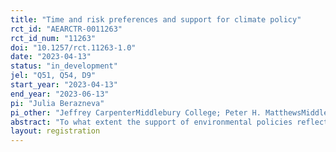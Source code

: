 ```yaml
---
title: "Time and risk preferences and support for climate policy"
rct_id: "AEARCTR-0011263"
rct_id_num: "11263"
doi: "10.1257/rct.11263-1.0"
date: "2023-04-13"
status: "in_development"
jel: "Q51, Q54, D9"
start_year: "2023-04-13"
end_year: "2023-06-13"
pi: "Julia Berazneva"
pi_other: "Jeffrey CarpenterMiddlebury College; Peter H. MatthewsMiddlebury College; Delaney SullivanMiddlebury College"
abstract: "To what extent the support of environmental policies reflects differences in individual time and risk preferences is an outstanding question, which is important for both the design of successful climate policies and to induce behavioral changes required to achieve climate goals. In this study, we design an information provision experiment that activates individual time or risk preferences, by asking individuals to estimate the timing or likelihood of extreme temperatures in their state and for a subset of them providing information about the latest scientific estimates of the timing or likelihood, before asking about their support for climate policies and intended behaviors. "
layout: registration
---
```


